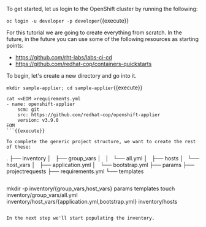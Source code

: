 To get started, let us login to the OpenShift cluster by running the following:

``oc login -u developer -p developer``{{execute}}

For this tutorial we are going to create everything from scratch. In the future, in the future you can use some of the following resources as starting points:

* https://github.com/rht-labs/labs-ci-cd
* https://github.com/redhat-cop/containers-quickstarts

To begin, let's create a new directory and go into it.

``mkdir sample-applier; cd sample-applier``{{execute}}

```
cat <<EOM >requirements.yml
- name: openshift-applier
    scm: git
    src: https://github.com/redhat-cop/openshift-applier
    version: v3.9.0
EOM
```{{execute}}

To complete the generic project structure, we want to create the rest of these:

```
.
├── inventory
│   ├── group_vars
│   │   └── all.yml
│   ├── hosts
│   └── host_vars
│       ├── application.yml
│       └── bootstrap.yml
├── params
├── projectrequests
├── requirements.yml
└── templates
```

```
mkdir -p inventory/{group_vars,host_vars} params templates
touch inventory/group_vars/all.yml inventory/host_vars/{application.yml,bootstrap.yml} inventory/hosts
```{{execute}}

In the next step we'll start populating the inventory.